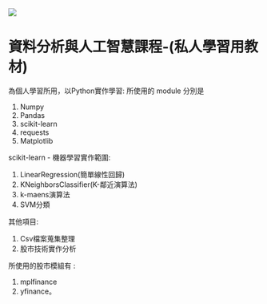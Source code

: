 <img src="https://img.shields.io/badge/%E6%A9%9F%E5%99%A8%E5%AD%B8%E7%BF%92-Python-blue">


# 資料分析與人工智慧課程-(私人學習用教材)

為個人學習所用，以Python實作學習:
所使用的 module 分別是
1. Numpy
2. Pandas
3. scikit-learn
4. requests
5. Matplotlib

scikit-learn - 機器學習實作範圍:
1. LinearRegression(簡單線性回歸)
2. KNeighborsClassifier(K-鄰近演算法)
3. k-maens演算法
4. SVM分類

其他項目:
1. Csv檔案蒐集整理
2. 股市技術實作分析


所使用的股市模組有 :
1. mplfinance
2. yfinance。


